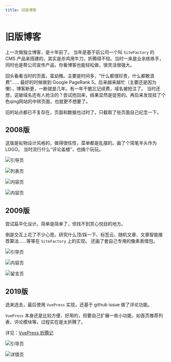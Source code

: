 ```yaml
---
title: 旧版博客
---
```


# 旧版博客
上一次做独立博客，是十年前了。
当年是基于前公司一个叫 `SiteFactory` 的 CMS 产品来搭建的，其实是杀鸡用牛刀，折腾得不轻。当时一来是业余练练手，同时也是帮公司宣传产品，你看博客也能轻松做，很灵活很强大。

回头看看当时的页面，蛮幼稚。主要是时间多，“什么都很珍贵，什么都敢浪费”……
最好的时候做到 Google PageRank 5。后来越来越忙（主要还是因为懒），博客断更，一断就是几年。有一年干脆忘记续费，域名被抢注了。
当时还想，这破域名还有人抢注的？尝试抢回来，结果显然是徒劳的。再后来发现挂了个色qing网站的中转页面，也就更不想要了。

旧的站点都已不复存在，页面和数据也过时了。只截取了些页面自己纪念一下。

## 2008版
这版是拟物设计风格的，做得很任性，菜单都是乱摆的。画了个简笔羊头作为 LOGO。
当时流行什么“评论盖楼”，也搞个玩玩。

![引导页](/assets/history/ver-2008-index.jpg)

![列表页](/assets/history/ver-2008-list.jpg)

![内容页](/assets/history/ver-2008-content.jpg)

![内容页](/assets/history/ver-2008-content2.jpg)

## 2009版
尝试扁平化设计。简单是简单了，但找不到赏心悦目的地方。

倒是交互上花了不少心思。研究什么顶/踩一下、标签云、随机文章、文章智能推荐算法……等等在 `SiteFactory` 上的实现。
还画了套自己专用的像素表情包。

![引导页](/assets/history/ver-2009-index.jpg)

![内容页](/assets/history/ver-2009-content.jpg) 

![留言页](/assets/history/ver-2009-address.jpg)

## 2019版
选来选去，最后使用 `VuePress` 实现，还基于 github issue 做了评论功能。

`VuePress` 本身还是比较方便、好用的，但要自己扩展一些小功能，如首页推荐列表、评论模块等。过程实在是太折腾了。

详见：[VuePress 折腾记](/FE/vuepress-play-around)

![引导页](/assets/history/ver-2019-index.png)

![详情页](/assets/history/ver-2019-content.png)